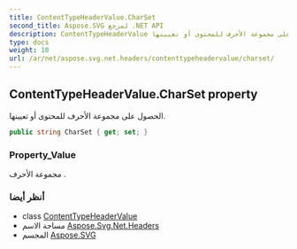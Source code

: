 ```yaml
---
title: ContentTypeHeaderValue.CharSet
second_title: Aspose.SVG لمرجع .NET API
description: ContentTypeHeaderValue ملكية. الحصول على مجموعة الأحرف للمحتوى أو تعيينها.
type: docs
weight: 10
url: /ar/net/aspose.svg.net.headers/contenttypeheadervalue/charset/
---
```

## ContentTypeHeaderValue.CharSet property

الحصول على مجموعة الأحرف للمحتوى أو تعيينها.

```csharp
public string CharSet { get; set; }
```

### Property_Value

مجموعة الأحرف .

### أنظر أيضا

* class [ContentTypeHeaderValue](../)
* مساحة الاسم [Aspose.Svg.Net.Headers](../../contenttypeheadervalue/)
* المجسم [Aspose.SVG](../../../)


